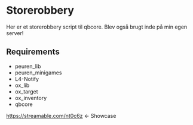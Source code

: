 # Storerobbery
Her er et storerobbery script til qbcore.
Blev også brugt inde på min egen server!
## Requirements
* peuren_lib
* peuren_minigames
* L4-Notify
* ox_lib
* ox_target
* ox_inventory
* qbcore

https://streamable.com/nt0c6z <- Showcase
